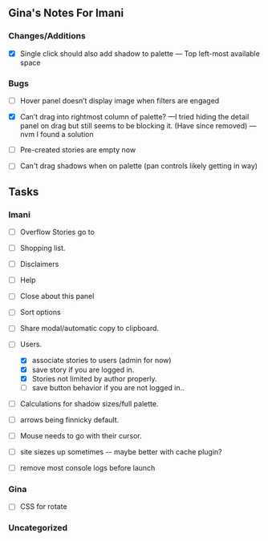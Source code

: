 ## Gina's Notes For Imani

### Changes/Additions
- [x] Single click should also add shadow to palette — Top left-most available space

### Bugs
- [ ] Hover panel doesn’t display image when filters are engaged
- [x] Can’t drag into rightmost column of palette?
	     —I tried hiding the detail panel on drag but still seems to be blocking it. (Have since removed)
       — nvm I found a solution
- [ ] Pre-created stories are empty now
- [ ] Can't drag shadows when on palette (pan controls likely getting in way)


## Tasks
### Imani
- [ ] Overflow Stories go to
- [ ] Shopping list.
- [ ] Disclaimers
- [ ] Help
- [ ] Close about this panel
- [ ] Sort options
- [ ] Share modal/automatic copy to clipboard.
- [ ] Users.
  - [x] associate stories to users (admin for now)
  - [x] save story if you are logged in.
  - [x] Stories not limited by author properly.
  - [ ] save button behavior if you are not logged in..
- [ ] Calculations for shadow sizes/full palette.
- [ ] arrows being finnicky default.
- [ ] Mouse needs to go with their cursor.
- [ ] site siezes up sometimes -- maybe better with cache plugin?
- [ ] remove most console logs before launch


### Gina
- [ ] CSS for rotate


### Uncategorized
